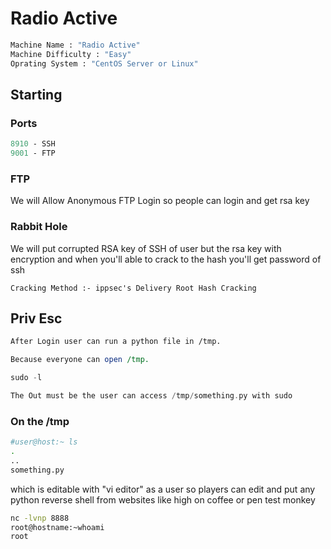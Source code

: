 # Radio Active

```bash
Machine Name : "Radio Active"
Machine Difficulty : "Easy"
Oprating System : "CentOS Server or Linux"
```

## Starting 

### Ports

```perl
8910 - SSH
9001 - FTP
```

### FTP 
We will Allow Anonymous FTP Login so people can login and get rsa key

### Rabbit Hole
We will put corrupted RSA key of SSH of  user but the rsa key with encryption and when you'll able to crack to the hash you'll get password of ssh

```
Cracking Method :- ippsec's Delivery Root Hash Cracking
```
## Priv Esc 

```perl
After Login user can run a python file in /tmp.

Because everyone can open /tmp.
```

```php
sudo -l

The Out must be the user can access /tmp/something.py with sudo
```
### On the /tmp
```bash
#user@host:~ ls
.
..
something.py 
```

which is editable with "vi editor" as a user so players can edit and put any python reverse shell from websites like high on coffee or pen test monkey 

```bash
nc -lvnp 8888
root@hostname:~whoami
root
```
